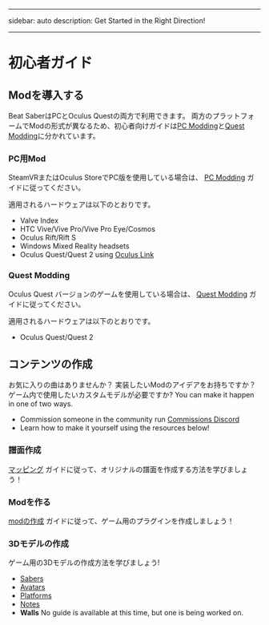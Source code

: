 - - -
sidebar: auto description: Get Started in the Right Direction!
- - -

# 初心者ガイド

## Modを導入する
Beat SaberはPCとOculus Questの両方で利用できます。 両方のプラットフォームでModの形式が異なるため、初心者向けガイドは[PC Modding](#pc-modding)と[Quest Modding](#quest-modding)に分かれています。

### PC用Mod
SteamVRまたはOculus StoreでPC版を使用している場合は、 [PC Modding](./pc-modding.md) ガイドに従ってください。

適用されるハードウェアは以下のとおりです。

* Valve Index
* HTC Vive/Vive Pro/Vive Pro Eye/Cosmos
* Oculus Rift/Rift S
* Windows Mixed Reality headsets
* Oculus Quest/Quest 2 using [Oculus Link](https://support.oculus.com/444256562873335/)

### Quest Modding
Oculus Quest バージョンのゲームを使用している場合は、 [Quest Modding](./quest-modding.md) ガイドに従ってください。

適用されるハードウェアは以下のとおりです。

* Oculus Quest/Quest 2

## コンテンツの作成
お気に入りの曲はありませんか？ 実装したいModのアイデアをお持ちですか？ ゲーム内で使用したいカスタムモデルが必要ですか? You can make it happen in one of two ways.

* Commission someone in the community run [Commissions Discord](https://discord.gg/e4f3WBBVnr)
* Learn how to make it yourself using the resources below!

### 譜面作成
[マッピング](./mapping/) ガイドに従って、オリジナルの譜面を作成する方法を学びましょう！

### Modを作る
[modの作成](./modding/) ガイドに従って、ゲーム用のプラグインを作成しましょう！

### 3Dモデルの作成
ゲーム用の3Dモデルの作成方法を学びましょう!

* [Sabers](./models/sabers-guide.md)
* [Avatars](./models/avatars-guide.md)
* [Platforms](./models/platforms-guide.md)
* [Notes](./models/notes-guide.md)
* **Walls** No guide is available at this time, but one is being worked on.

